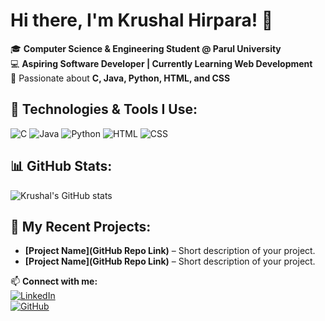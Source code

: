 # Hi there, I'm Krushal Hirpara! 👋  

🎓 **Computer Science & Engineering Student @ Parul University**  
💻 **Aspiring Software Developer | Currently Learning Web Development**  
🚀 Passionate about **C, Java, Python, HTML, and CSS**  

## 🔧 Technologies & Tools I Use:
![C](https://img.shields.io/badge/C-00599C?style=for-the-badge&logo=c&logoColor=white)
![Java](https://img.shields.io/badge/Java-ED8B00?style=for-the-badge&logo=java&logoColor=white)
![Python](https://img.shields.io/badge/Python-FFD43B?style=for-the-badge&logo=python&logoColor=blue)
![HTML](https://img.shields.io/badge/HTML5-E34F26?style=for-the-badge&logo=html5&logoColor=white)
![CSS](https://img.shields.io/badge/CSS3-1572B6?style=for-the-badge&logo=css3&logoColor=white)

## 📊 GitHub Stats:
![Krushal's GitHub stats](https://github-readme-stats.vercel.app/api?username=KRUSHAL2956&show_icons=true&theme=dark)

## 🚀 My Recent Projects:
- **[Project Name](GitHub Repo Link)** – Short description of your project.
- **[Project Name](GitHub Repo Link)** – Short description of your project.

📫 **Connect with me:**  
[![LinkedIn](https://img.shields.io/badge/LinkedIn-0077B5?style=for-the-badge&logo=linkedin&logoColor=white)](https://www.linkedin.com/in/krushal-hirpara)  
[![GitHub](https://img.shields.io/badge/GitHub-100000?style=for-the-badge&logo=github&logoColor=white)](https://github.com/KRUSHAL2956)
